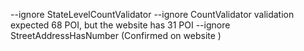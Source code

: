 --ignore StateLevelCountValidator --ignore CountValidator validation expected 68 POI, but the website has 31 POI
--ignore StreetAddressHasNumber (Confirmed on website )

